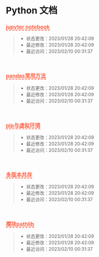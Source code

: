 # Python 文档
<h3><a style="color: tomato; border-bottom: 2px dashed tomato;" href="#/notebook/Python/jupyter-notebook.md">jupyter notebook</a></h3>

> - 状态更改：2023/01/28 20:42:09
> - 最近修改：2023/01/28 20:42:09
> - 最近访问：2023/02/10 00:31:37

<br /><h3><a style="color: tomato; border-bottom: 2px dashed tomato;" href="#/notebook/Python/pandas常用方法.md">pandas常用方法</a></h3>

> - 状态更改：2023/01/28 20:42:09
> - 最近修改：2023/01/28 20:42:09
> - 最近访问：2023/02/10 00:31:37

<br /><h3><a style="color: tomato; border-bottom: 2px dashed tomato;" href="#/notebook/Python/pip与虚拟环境.md">pip与虚拟环境</a></h3>

> - 状态更改：2023/01/28 20:42:09
> - 最近修改：2023/01/28 20:42:09
> - 最近访问：2023/02/10 00:31:37

<br /><h3><a style="color: tomato; border-bottom: 2px dashed tomato;" href="#/notebook/Python/多版本共存.md">多版本共存</a></h3>

> - 状态更改：2023/01/28 20:42:09
> - 最近修改：2023/01/28 20:42:09
> - 最近访问：2023/02/10 00:31:37

<br /><h3><a style="color: tomato; border-bottom: 2px dashed tomato;" href="#/notebook/Python/模块pathlib.md">模块pathlib</a></h3>

> - 状态更改：2023/01/28 20:42:09
> - 最近修改：2023/01/28 20:42:09
> - 最近访问：2023/02/10 00:31:37

<br />